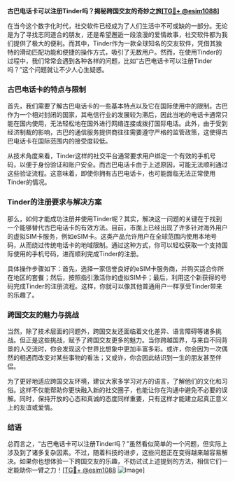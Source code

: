 **古巴电话卡可以注册Tinder吗？揭秘跨国交友的奇妙之旅[[TG💪+ @esim1088](https://t.me/s/esim1088)]**

在当今这个数字化时代，社交软件已经成为了人们生活中不可或缺的一部分。无论是为了寻找志同道合的朋友，还是希望邂逅一段浪漫的爱情故事，社交软件都为我们提供了极大的便利。而其中，Tinder作为一款全球知名的交友软件，凭借其独特的滑动匹配功能和便捷的操作方式，吸引了无数用户。然而，在使用Tinder的过程中，我们常常会遇到各种各样的问题，比如“古巴电话卡可以注册Tinder吗？”这个问题就让不少人心生疑惑。

### 古巴电话卡的特点与限制

首先，我们需要了解古巴电话卡的一些基本特点以及它在国际使用中的限制。古巴作为一个相对封闭的国家，其电信行业的发展较为滞后，因此当地的电话卡通常只能在国内使用，无法轻松地在国外进行网络连接或拨打国际电话。此外，由于受到经济制裁的影响，古巴的通信服务提供商往往需要遵守严格的监管政策，这使得古巴电话卡在国际范围内的接受度较低。

从技术角度来看，Tinder这样的社交平台通常要求用户绑定一个有效的手机号码，以便于身份验证和账户安全。而古巴电话卡由于上述原因，可能无法顺利通过这些验证流程。这意味着，即使你拥有古巴电话卡，也可能面临无法正常使用Tinder的情况。

### Tinder的注册要求与解决方案

那么，如何才能成功注册并使用Tinder呢？其实，解决这一问题的关键在于找到一个能够替代古巴电话卡的有效方法。目前，市面上已经出现了许多针对海外用户的虚拟SIM卡服务，例如eSIM卡。这类产品允许用户在全球范围内使用本地号码，从而绕过传统电话卡的地域限制。通过这种方式，你可以轻松获取一个支持国际使用的手机号码，进而顺利完成Tinder的注册。

具体操作步骤如下：首先，选择一家信誉良好的eSIM卡服务商，并购买适合你所在地区的套餐；然后，按照指引激活你的虚拟SIM卡；最后，利用这个新获得的号码完成Tinder的注册流程。这样，你就可以像其他普通用户一样享受Tinder带来的乐趣了。

### 跨国交友的魅力与挑战

当然，除了技术层面的问题外，跨国交友还面临着文化差异、语言障碍等诸多挑战。但正是这些挑战，赋予了跨国交友更多的魅力。当你跨越国界，与来自不同背景的人交流时，你会发现这个世界比想象中更加丰富多彩。或许，你会因为一次偶然的相遇而改变对某些事物的看法；又或许，你会因此结识到一生的朋友甚至伴侣。

为了更好地适应跨国交友环境，建议大家多学习对方的语言，了解他们的文化和习俗。这样不仅能帮助你更快融入新的社交圈子，也能让你在沟通中避免不必要的误解。同时，保持开放的心态和真诚的态度同样重要，只有这样才能建立起真正意义上的友谊或爱情。

### 结语

总而言之，“古巴电话卡可以注册Tinder吗？”虽然看似简单的一个问题，但实际上涉及到了诸多复杂因素。不过，随着科技的进步，这些问题正在变得越来越容易解决。如果你也想体验一下跨国交友的乐趣，不妨试试上述提到的方法，相信它们一定能助你一臂之力！[[TG💪+ @esim1088](https://t.me/s/esim1088) ![Image](https://i.postimg.cc/4NQfJmqS/Snipaste-2025-05-13-00-14-12.png)]